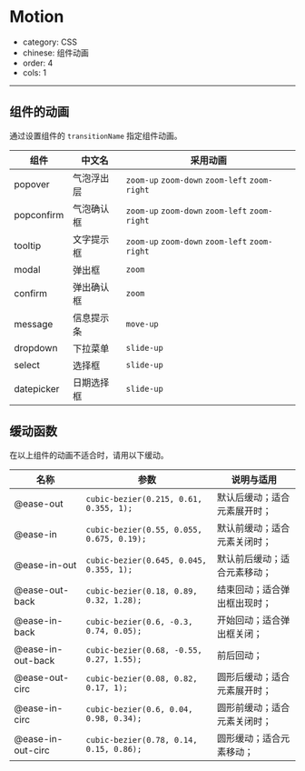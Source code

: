 # Motion

- category: CSS
- chinese: 组件动画
- order: 4
- cols: 1

---

## 组件的动画

通过设置组件的 `transitionName` 指定组件动画。

| 组件         | 中文名              | 采用动画                                        |
|--------------|---------------------|-------------------------------------------------|
| popover      | 气泡浮出层          | `zoom-up` `zoom-down` `zoom-left` `zoom-right`  |
| popconfirm   | 气泡确认框          | `zoom-up` `zoom-down` `zoom-left` `zoom-right`  |
| tooltip      | 文字提示框          | `zoom-up` `zoom-down` `zoom-left` `zoom-right`  |
| modal        | 弹出框              | `zoom`                                          |
| confirm      | 弹出确认框          | `zoom`                                          |
| message      | 信息提示条          | `move-up`                                       |
| dropdown     | 下拉菜单            | `slide-up`                                      |
| select       | 选择框              | `slide-up`                                      |
| datepicker   | 日期选择框          | `slide-up`                                      |

## 缓动函数

在以上组件的动画不适合时，请用以下缓动。

|名称               |参数                                      |说明与适用                  |
|-------------------|------------------------------------------|---------------------------|
|@ease-out          | `cubic-bezier(0.215, 0.61, 0.355, 1);`   |默认后缓动；适合元素展开时；    |
|@ease-in           | `cubic-bezier(0.55, 0.055, 0.675, 0.19);`|默认前缓动；适合元素关闭时；    |
|@ease-in-out       | `cubic-bezier(0.645, 0.045, 0.355, 1);`  |默认前后缓动；适合元素移动；    |
|@ease-out-back     | `cubic-bezier(0.18, 0.89, 0.32, 1.28);`  |结束回动；适合弹出框出现时；    |
|@ease-in-back      | `cubic-bezier(0.6, -0.3, 0.74, 0.05);`   |开始回动；适合弹出框关闭；     |
|@ease-in-out-back  | `cubic-bezier(0.68, -0.55, 0.27, 1.55);` |前后回动；                   |
|@ease-out-circ     | `cubic-bezier(0.08, 0.82, 0.17, 1);`     |圆形后缓动；适合元素展开时；    |
|@ease-in-circ      | `cubic-bezier(0.6, 0.04, 0.98, 0.34);`   |圆形前缓动；适合元素关闭时；    |
|@ease-in-out-circ  | `cubic-bezier(0.78, 0.14, 0.15, 0.86);`  |圆形缓动；适合元素移动；       |

